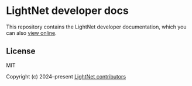 # LightNet developer docs

This repository contains the LightNet developer documentation, which you can also [view online](https://docs.lightnet.community).

## License

MIT

Copyright (c) 2024–present [LightNet contributors](https://github.com/LightNetDev/LightNet-Docs/graphs/contributors)
